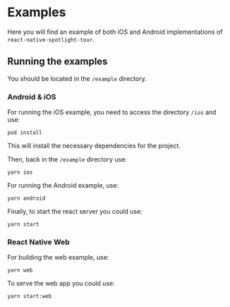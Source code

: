 # Examples
Here you will find an example of both iOS and Android implementations of `react-native-spotlight-tour`.

## Running the examples

You should be located in the `/example` directory.

### Android & iOS

For running the iOS example, you need to access the directory `/ios` and use:
```
pod install
```
This will install the necessary dependencies for the project.

Then, back in the `/example` directory use:
```
yarn ios
```

For running the Android example, use:
```
yarn android
```

Finally, to start the react server you could use:
```
yarn start
```

### React Native Web
For building the web example, use: 
```
yarn web
```

To serve the web app you could use:
```
yarn start:web
```
